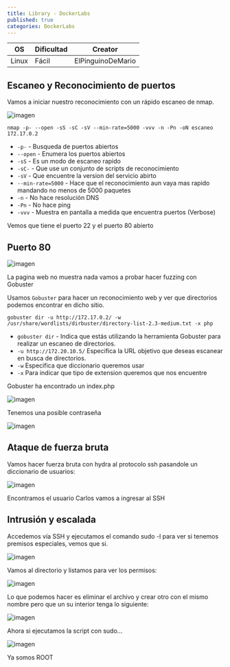 ```yaml
---
title: Library - DockerLabs
published: true
categories: DockerLabs
---
```



| OS     | Dificultad  | Creator           |
| ------ | ----------- | -------------     | 
| Linux  | Fácil       | ElPinguinoDeMario | 

## Escaneo y Reconocimiento de puertos

Vamos a iniciar nuestro reconocimiento con un rápido escaneo de nmap.

![imagen](https://github.com/romabri/romabri.github.io/assets/51706860/242f8378-6d78-4c1f-917c-c9dc053cbfb5)



`nmap -p- --open -sS -sC -sV --min-rate=5000 -vvv -n -Pn -oN escaneo 172.17.0.2`
- `-p-` - Busqueda de puertos abiertos
- `--open` - Enumera los puertos abiertos
- `-sS` - Es un modo de escaneo rapido
- `-sC-` - Que use un conjunto de scripts de reconocimiento
- `-sV` - Que encuentre la version del servicio abirto
- `--min-rate=5000` - Hace que el reconocimiento aun vaya mas rapido mandando no menos de 5000 paquetes
- `-n` - No hace resolución DNS
- `-Pn` - No hace ping
- `-vvv` - Muestra en pantalla a medida que encuentra puertos (Verbose)

Vemos que tiene el puerto 22 y el puerto 80 abierto

## Puerto 80

![imagen](https://github.com/romabri/romabri.github.io/assets/51706860/d9133213-bc1c-498d-9da9-138dc1339a10)


La pagina web no muestra nada vamos a probar hacer fuzzing con Gobuster

Usamos `Gobuster` para hacer un reconocimiento web y ver que directorios podemos encontrar en dicho sitio.

`gobuster dir -u http://172.17.0.2/ -w /usr/share/wordlists/dirbuster/directory-list-2.3-medium.txt -x php`
- `gobuster dir` - Indica que estás utilizando la herramienta Gobuster para realizar un escaneo de directorios.
- `-u http://172.20.10.5/` Especifica la URL objetivo que deseas escanear en busca de directorios.
- `-w` Especifica que diccionario queremos usar
- `-x` Para indicar que tipo de extension queremos que nos encuentre

Gobuster ha encontrado un index.php 

![imagen](https://github.com/romabri/romabri.github.io/assets/51706860/4ec59099-bf81-4a80-8463-1e13d5da4955)


Tenemos una posible contraseña

![imagen](https://github.com/romabri/romabri.github.io/assets/51706860/31287684-f080-4715-be21-aac9babd0852)


## Ataque de fuerza bruta

Vamos hacer fuerza bruta con hydra al protocolo ssh pasandole un diccionario de usuarios:

![imagen](https://github.com/romabri/romabri.github.io/assets/51706860/ab88979e-3fad-448f-9f6f-096174657eae)

Encontramos el usuario Carlos vamos a ingresar al SSH

## Intrusión y escalada

Accedemos vía SSH y ejecutamos el comando sudo -l para ver si tenemos premisos especiales, vemos que si.

![imagen](https://github.com/romabri/romabri.github.io/assets/51706860/f2efef56-19d4-4bb3-9989-50b7cb16c014)


Vamos al directorio y listamos para ver los permisos:

![imagen](https://github.com/romabri/romabri.github.io/assets/51706860/0f5b01e5-dea5-4b1f-807a-ad3586d8dc73)

Lo que podemos hacer es eliminar el archivo y crear otro con el mismo nombre pero que un su interior tenga lo siguiente:

![imagen](https://github.com/romabri/romabri.github.io/assets/51706860/f6bc0ae6-80b2-4f60-b79c-17eed9ae784b)

Ahora si ejecutamos la script con sudo...

![imagen](https://github.com/romabri/romabri.github.io/assets/51706860/8b5850d2-7b68-4f36-b61d-8c1c41dbd604)

Ya somos ROOT











